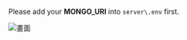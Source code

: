 Please add your **MONGO_URI** into `server\.env` first.

![畫面](https://github.com/user-attachments/assets/104b3d16-73d1-4cf4-9018-e3883fb679fd)

